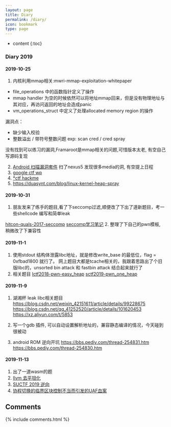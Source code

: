 ```yaml
---
layout: page
title: Diary
permalink: /diary/
icon: bookmark
type: page
---
```


* content
{:toc}

### Diary 2019

#### 2019-10-25

1. 内核利用mmap相关:mwri-mmap-exploitation-whitepaper
* file_operations 中的函数指针定义了操作
* mmap handler 为空的时候依然可以将地址mmap回来，但是没有物理地址与其对应，再访问返回的地址会造成panic
* vm_operations_struct 中定义了处理allocated memory region 的操作

漏洞点： 
* 缺少输入校验
* 整数溢出 / 带符号整数问题
exp: scan cred / cred spray 

没有找到可以练习的漏洞,Framaroot是mmap相关的问题,可惜版本太老, 有空自己写源码复现

2. [Android 扫描漏洞套件](https://github.com/AndroidVTS/android-vts/releases)
扫了nexus5 发现很多media的洞, 有空提上日程
3. [google ctf wp](https://hackmd.io/@gzUPn_btRq2TbqRUdfX9Cw/rkfEQo4gH#Monochromatic)
4. [*ctf hackme](https://github.com/sixstars/starctf2019/tree/master/pwn-hackme)
5. https://duasynt.com/blog/linux-kernel-heap-spray

#### 2019-10-31

1. 朋友发来了练手的题目,看了下seccomp过滤,顺便改了下出了道新题目，考一些shellcode 编写和简单leak

[hitcon-quals-2017-seccomp](https://blukat29.github.io/2017/11/hitcon-quals-2017-seccomp/)
[seccomp学习笔记](https://veritas501.space/2018/05/05/seccomp学习笔记/)
2. 整理了下自己的pwn模板, 稍微改了下兼容性

#### 2019-11-1
1. 使用stdout 结构体泄露libc地址，就是修改write_base 的最低位，flag = 0xfbad1800 就行了。
网上题目大都是tcache相关的，我跟着思路出了个旧版libc的，unsorted bin attack 和 fastbin attack 结合起来就行了
2. 相关题目
[lctf2018-pwn-easy_heap](https://ctf-wiki.github.io/ctf-wiki/pwn/linux/glibc-heap/tcache_attack-zh/#challenge-1-lctf2018-pwn-easy_heap)
[sctf2019-pwn_one_heap](http://blog.eonew.cn/archives/1076#pwn_one_heap)

#### 2019-11-9
1. 湖湘杯
leak libc相关题目
https://blog.csdn.net/weixin_42151611/article/details/99228675
https://blog.csdn.net/qq_41252520/article/details/101620453
https://xz.aliyun.com/t/5853

2. 写一个gdb 插件, 可以自动设置解析地址的，兼容静态编译的情况，今天碰到很被动
3. android ROM 逆向开坑
https://bbs.pediy.com/thread-254831.htm
https://bbs.pediy.com/thread-254830.htm

#### 2019-11-13
1. 出了一道wasm的题
2. [llvm 去平坦化](https://github.com/cq674350529/deflat)
3. [SUCTF 2019 逆向](https://www.52pojie.cn/forum.php?mod=viewthread&tid=1039478extra=page%3D1%26filter%3Dauthor%26orderby%3Ddateline#28221000_hardcpp)
4. [协程切换的临界区块控制不当而引发的UAF血案](https://bbs.pediy.com/thread-224686.htm)
## Comments

{% include comments.html %}
